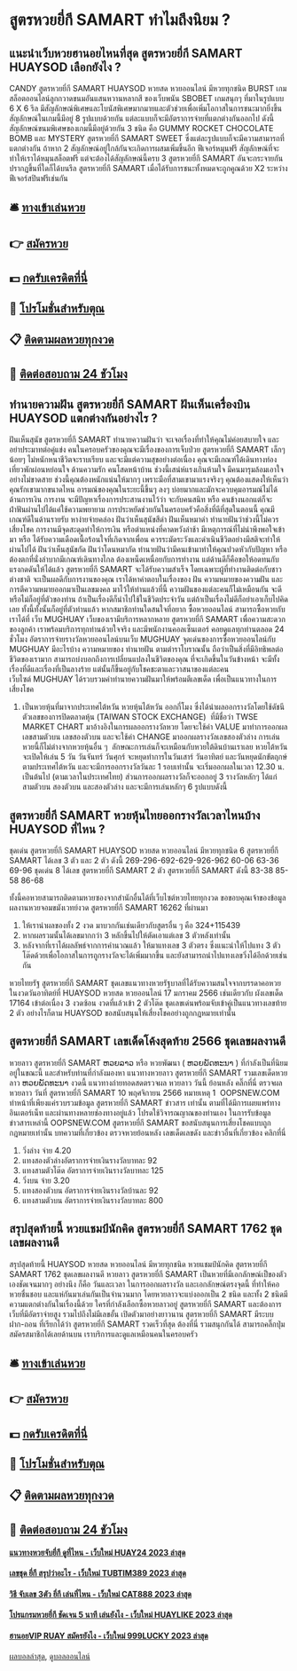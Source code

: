 # สูตรหวยยี่กี SAMART ทำไมถึงนิยม ?
## แนะนำเว็บหวยฮานอยไหนที่สุด สูตรหวยยี่กี SAMART HUAYSOD เลือกยังไง ?
CANDY สูตรหวยยี่กี SAMART HUAYSOD หวยสด หวยออนไลน์ มีหวยทุกชนิด BURST เกมสล็อตออนไลน์ลูกกวาดขนมอันแสนหวานหลากสี ของเว็บพนัน SBOBET เกมสนุกๆ ที่มาในรูปแบบ 6 X 6 รีล มีสัญลักษณ์พิเศษและโบนัสพิเศษมากมายและตัวช่วยเพื่อเพิ่มโอกาสในการชนะมากยิ่งขึ้น สัญลักษณ์ในเกมนี้มีอยู่ 8 รูปแบบด้วยกัน แต่ละแบบก็จะมีอัตราการจ่ายที่แตกต่างกันออกไป ดังนี้
สัญลักษณ์ขนมพิเศษของเกมนี้มีอยู่ด้วยกัน 3 ชนิด คือ GUMMY ROCKET CHOCOLATE BOMB และ MYSTERY สูตรหวยยี่กี SAMART SWEET ซึ่งแต่ละรูปแบบก็จะมีความสามารถที่แตกต่างกัน ถ้าหาก 2 สัญลักษณ์อยู่ใกล้กันจะเกิดการผสมเพิ่มขึ้นอีก
ฟีเจอร์หมุนฟรี สัญลักษณ์ที่จะทำให้เราได้หมุนสล็อตฟรี แต่จะต้องได้สัญลักษณ์นี้ครบ 3 สูตรหวยยี่กี SAMART อันจะกระจายกันปรากฏขึ้นที่ใดก็ได้บนรีล สูตรหวยยี่กี SAMART เมื่อได้รับการชนะทั้งหมดจะถูกคูณด้วย X2 ระหว่างฟีเจอร์สปินฟรีเช่นกัน

## 🛎 [ทางเข้าเล่นหวย](https://bit.ly/3BG5bNw)
## 👉 [สมัครหวย](https://bit.ly/3BG5bNw)
## 💵 [กดรับเครดิตที่นี่](https://bit.ly/3C3mvgS)
## 👑 [โปรโมชั่นสำหรับตุณ](https://bit.ly/3C3mvgS)
## 📋 [ติดตามผลหวยทุกงวด](https://bit.ly/3C3mvgS)
## 📱 [ติดต่อสอบถาม 24 ชัวโมง](https://bit.ly/3C3mvgS)

## ทำนายความฝัน สูตรหวยยี่กี SAMART ฝันเห็นเครื่องบิน HUAYSOD แตกต่างกันอย่างไร ?
ฝันเห็นสุนัข สูตรหวยยี่กี SAMART ทำนายความฝันว่า จะเจอเรื่องที่ทำให้คุณไม่ค่อยสบายใจ และอย่าประมาทต่อคู่แข่ง คนในครอบครัวของคุณจะมีเรื่องของการเจ็บป่วย สูตรหวยยี่กี SAMART เล็กๆ น้อยๆ ไม่หนักหนาชีวิตจะราบเรียบ และจะมีแต่ความสุขอย่างต่อเนื่อง คุณจะมีเกณฑ์ได้เดินทางท่องเที่ยวพักผ่อนหย่อนใจ
ด้านความรัก คนโสดหน้าบ้าน ช่วงนี้เสน่ห์แรงเกินห้ามใจ มีคนมารุมล้อมเอาใจอย่างไม่ขาดสาย ช่วงนี้คุณต้องหนักแน่นให้มากๆ เพราะมือที่สามเขามาแรงจริงๆ คุณต้องแสดงให้เห็นว่าคุณรักเขามากขนาดไหน อารมณ์ของคุณในระยะนี้ขึ้นๆ ลงๆ บ่อยมากและมักจะควบคุมอารมณ์ไม่ได้
ด้านการเงิน การงาน จะมีปัญหาเรื่องการประสานงานไว้ว่า จะกับคนสนิท หรือ คนข้างนอกแต่ก็จะฝ่าฟันผ่านไปได้แค่ใช้ความพยายาม การประหยัดช่วยกันในครอบครัวคือสิ่งที่ดีที่สุดในตอนนี้ คุณมีเกณฑ์ดีในด้านรายรับ หาง่ายจ่ายคล่อง
ฝันว่าเห็นสุนัขสีดำ ฝันเห็นหมาดำ ทำนายฝันว่าช่วงนี้ไม่ควรเสี่ยงโชค การงานมีจุดสะดุดทำให้การเงิน หรือตำแหน่งที่คาดหวังล่าช้า มีเหตุการณ์ที่ไม่น่าพึงพอใจเข้ามา หรือ ได้รับความเดือดเนื้อร้อนใจที่เกิดจากเพื่อน ควรระมัดระวังและดำเนินชีวิตอย่างมีสติจะทำให้ผ่านไปได้
ฝันว่าเห็นสุนัขกัด ฝันว่าโดนหมากัด ทำนายฝันว่ามีคนเข้ามาทำให้คุณปวดหัวกับปัญหา หรือต้องตกที่นั่งลำบากมีเกณฑ์เดินทางไกล ต้องเหน็ดเหนื่อยกับการทำงาน แต่ด้านดีก็คือขอให้อดทนกับแรงกดดันให้ได้แล้ว สูตรหวยยี่กี SAMART จะได้รับความสำเร็จ โดยเฉพาะผู้ที่ทำงานติดต่อกับชาวต่างชาติ จะเป็นผลดีกับการงานของคุณ
เราได้หาคำตอบในเรื่องของ ฝัน ความหมายของความฝัน และการตีความหมายออกมาเป็นเลขมงคล มาไว้ให้ท่านแล้วที่นี้ ความฝันของแต่ละคนก็ไม่เหมือนกัน จะดีหรือไม่ก็อยู่ที่ตัวของท่าน ถ้าเป็นเรื่องดีก็นำไปใช้ในชีวิตประจำวัน แต่ถ้าเป็นเรื่องไม่ดีก็อย่าเอาเก็บไปคิดเลย ทั้งนี้ทั้งนั้นก็อยู่ที่ตัวท่านแล้ว
หากสมาชิกท่านใดสนใจที่อยาก ซื้อหวยออนไลน์ สามารถซื้อหวยกับเราได้ที่ เว็บ MUGHUAY เว็บของเรามีบริการหลากหลาย สูตรหวยยี่กี SAMART เพื่อความสะดวกของลูกค้า เราพร้อมบริการทุกท่านด้วยใจจริง และมีพนักงานคอลเซ็นเตอร์ คอยดูแลทุกท่านตลอด 24 ชั่วโมง
อัตราการจ่ายรางวัลหวยออนไลน์บนเว็บ MUGHUAY
จุดเด่นของการซื้อหวยออนไลน์กับ MUGHUAY มีอะไรบ้าง
ความหมายของ ทำนายฝัน ตามตำราโบราณนั้น ถือว่าเป็นสิ่งที่มีอิทธิพลต่อชีวิตของเรามาก สามารถบ่งบอกถึงการเปลี่ยนแปลงในชีวิตของคุณ ที่จะเกิดขึ้นในวันข้างหน้า จะมีทั้งเรื่องที่ดีและเรื่องที่เป็นลางร้าย แต่นั้นก็ขึ้นอยู่กับโชคชะตาและวาสนาของแต่ละคน เว็บไซต์ MUGHUAY ได้รวบรวมคำทำนายความฝันมาให้พร้อมตีเลขเด็ด เพื่อเป็นแนวทางในการเสี่ยงโชค
1. เป็นหวยหุ้นที่มาจากประเทศไต้หวัน หวยหุ้นไต้หวัน ออกกี่โมง ซึ่งได้นำผลออกรางวัลโดยใช้ดัชนีตัวเลขของการปิดตลาดหุ้น (TAIWAN STOCK EXCHANGE)​  ที่มีชื่อว่า TWSE MARKET CHART มาอ้างอิงในการผลออกรางวัลหวย โดยจะใช้ค่า VALUE มาทำการออกผลเลขสามตัวบน เลขสองตัวบน และจะใช้ค่า CHANGE มาออกผลรางวัลเลขสองตัวล่าง การเล่นหวยนี้ก็ไม่ต่างจากหวยหุ้นอื่น ๆ  ลักษณะการเล่นก็จะเหมือนกับหวยใต้ดินบ้านเราเลย หวยไต้หวันจะเปิดให้เล่น 5 วัน วันจันทร์ วันศุกร์ จะหยุดทำการในวันเสาร์ วันอาทิตย์ และวันหยุดนักขัตฤกษ์ตามประเทศไต้หวัน และจะมีการออกรางวัลวันละ 1 รอบเท่านั้น จะเริ่มออกผลในเวลา 12.30 น. เป็นต้นไป (ตามเวลาในประเทศไทย) ส่วนการออกผลรางวัลก็จะออกอยู่ 3 รางวัลหลักๆ ได้แก่ สามตัวบน สองตัวบน และสองตัวล่าง และจะมีการเล่นหลักๆ 6 รูปแบบดังนี้

## สูตรหวยยี่กี SAMART หวยหุ้นไทยออกรางวัลเวลาไหนบ้าง HUAYSOD ที่ไหน ?
ชุดเด่น สูตรหวยยี่กี SAMART HUAYSOD หวยสด หวยออนไลน์ มีหวยทุกชนิด 6 สูตรหวยยี่กี SAMART ได้เลข 3 ตัว และ 2 ตัว ดังนี้
269-296-692-629-926-962
60-06
63-36
69-96
ชุดเด่น 8 ได้เลข สูตรหวยยี่กี SAMART 2 ตัว สูตรหวยยี่กี SAMART ดังนี้
83-38
85-58
86-68

ทั้งนี้คอหวยสามารถติดตามหวยซองจากสำนักอื่นได้ที่เว็บไซต์หวยไทยทุกงวด
ขอขอบคุณเจ้าของข้อมูล
ผลงานหวยจอมขมังเวทย์งวด สูตรหวยยี่กี SAMART 16262 ที่ผ่านมา
1. ให้เรานำผลของทั้ง 2 งวด มาบวกกันเช่นเดียวกับสูตรอื่น ๆ คือ 324+115439
2. หากผลรวมนั้นได้เลขมากกว่า 3 หลักขึ้นไปให้ตัดเอาแต่เลข 3 ตัวหลังเท่านั้น
3. หลังจากที่เราได้ผลลัพธ์จากการคำนวณแล้ว ให้มาแทงเลข 3 ตัวตรง ซึ่งแนะนำให้ไปแทง 3 ตัวโต๊ดด้วยเพื่อโอกาสในการถูกรางวัลจะได้เพิ่มมากขึ้น และยังสามารถนำไปแทงเลขวิ่งได้อีกด้วยเช่นกัน

หวยไทยรัฐ สูตรหวยยี่กี SAMART ชุดเลขแนวทางหวยรัฐบาลที่ได้รับความสนใจจากบรรดาคอหวยในงวดวันอาทิตย์ที่ HUAYSOD หวยสด หวยออนไลน์ 17 มกราคม 2566 เช่นเดียวกับ ผังเลขเด็ด 17164 เข้าต่อเนื่อง 3 งวดซ้อน งวดที่แล้วเข้า 2 ตัวโต๊ด ชุดเลขเด่นพร้อมจับเข้าคู่เป็นแนวทางเลขท้าย 2 ตัว อย่างไรก็ตาม HUAYSOD ขอสนับสนุนให้เสี่ยงโชคอย่างถูกกฎหมายเท่านั้น

## สูตรหวยยี่กี SAMART เลขเด็ดโค้งสุดท้าย 2566 ชุดเลขผลงานดี
หวยลาว สูตรหวยยี่กี SAMART ຫວຍລາວ หรือ หวยพัฒนา ( ຫວຍພັດທະນາ ) ที่กำลังเป็นที่นิยมอยู่ในขณะนี้ และสำหรับท่านที่กำลังมองหา แนวทางหวยลาว สูตรหวยยี่กี SAMART รวมเลขเด็ดหวยลาว ຫວຍພັດທະນາ งวดนี้
 แนวทางถ่ายทอดสดตรวจผล หวยลาว วันนี้ ย้อนหลัง คลิ๊กที่นี่ 
ตรวจผลหวยลาว วันที่ สูตรหวยยี่กี SAMART 10 พฤศจิกายน 2566
หมายเหตุ 1  OOPSNEW.COM ทำหน้าที่เพียงแค่รวบรวมข้อมูล สูตรหวยยี่กี SAMART ข่าวสาร เท่านั้น ตามที่ได้มีการเผยแพร่ทางอินเตอร์เน็ท และผ่านทางหลายช่องทางอยู่แล้ว โปรดใช้วิจารณญาณของท่านเอง ในการรับข้อมูลข่าวสารเหล่านี้ OOPSNEW.COM สูตรหวยยี่กี SAMART ขอสนับสนุนการเสี่ยงโชคแบบถูกกฎหมายเท่านั้น
บทความที่เกี่ยวข้อง
ตรวจหวยย้อนหลัง เลขเด็ดเลขดัง และข่าวอื่นที่เกี่ยวข้อง คลิกที่นี่
1. วิ่งล่าง จ่าย 4.20
2. แทงสองตัวล่างอัตราการจ่ายเงินรางวัลบาทละ 92
3. แทงสามตัวโต๊ด อัตราการจ่ายเงินรางวัลบาทละ 125
4. วิ่งบน จ่าย 3.20
5. แทงสองตัวบน อัตราการจ่ายเงินรางวัลบ้านละ 92
6. แทงสามตัวบน อัตราการจ่ายเงินรางวัลบาทละ 800

## สรุปสุดท้ายนี้ หวยแชมป์นักคิด สูตรหวยยี่กี SAMART 1762 ชุดเลขผลงานดี
สรุปสุดท้ายนี้ HUAYSOD หวยสด หวยออนไลน์ มีหวยทุกชนิด หวยแชมป์นักคิด สูตรหวยยี่กี SAMART 1762 ชุดเลขผลงานดี หวยลาว สูตรหวยยี่กี SAMART เป็นหวยที่มีเอกลักษณ์เป็ของตัวเองชัดเจนมากๆ อย่างนึง ก็คือ วันและเวลา ในการออกผลรางวัล และเอกลักษณ์ตรงจุดนี้ ที่ทำให้คอหวยชื่นชอบ และแห่กันมาเล่นกันเป็นจำนวนมาก โดยหวยลาวจะแบ่งออกเป็น 2 ชนิด และทั้ง 2 ชนิดมีความแตกต่างกันในเรื่องนี้ด้วย
ใครที่กำลังเลือกซื้อหวยลาวอยู่ สูตรหวยยี่กี SAMART และต้องการเว็บที่มีอัตราจ่ายสูง รวมไปถึงไม่มีเลขอั้น เปิดตัวมาอย่างยาวนาน สูตรหวยยี่กี SAMART มีระบบฝาก-ถอน ที่เรียกได้ว่า สูตรหวยยี่กี SAMART รวดเร็วที่สุด ต้องที่นี่ รวมสนุกกันได้ สามารถคลิ๊กปุ่มสมัครสมาชิกได้เลยด้านบน เราบริการและดูแลเหมือนคนในครอบครัว

## 🛎 [ทางเข้าเล่นหวย](https://bit.ly/3BG5bNw)
## 👉 [สมัครหวย](https://bit.ly/3BG5bNw)
## 💵 [กดรับเครดิตที่นี่](https://bit.ly/3C3mvgS)
## 👑 [โปรโมชั่นสำหรับตุณ](https://bit.ly/3C3mvgS)
## 📋 [ติดตามผลหวยทุกงวด](https://bit.ly/3C3mvgS)
## 📱 [ติดต่อสอบถาม 24 ชัวโมง](https://bit.ly/3C3mvgS)

#### [แนวทางหวยจับยี่กี ดูที่ไหน - เว็บใหม่ HUAY24 2023 ล่าสุด](https://atom.io/themes/แนวทางหวยจับยี่กี%20ดูที่ไหน%20-%20เว็บใหม่%20huay24%202023%20ล่าสุด)
#### [เลขชุด ยี่กี สรุปว่าอะไร - เว็บใหม่ TUBTIM389 2023 ล่าสุด](https://atom.io/themes/เลขชุด%20ยี่กี%20สรุปว่าอะไร%20-%20เว็บใหม่%20tubtim389%202023%20ล่าสุด)
#### [วิธี จับเลข 3ตัว ยี่กี เล่นที่ไหน - เว็บใหม่ CAT888 2023 ล่าสุด](https://atom.io/themes/วิธี%20จับเลข%203ตัว%20ยี่กี%20เล่นที่ไหน%20-%20เว็บใหม่%20cat888%202023%20ล่าสุด)
#### [โปรแกรมหวยยี่กี ชัดเจน 5 นาที เล่นยังไง - เว็บใหม่ HUAYLIKE 2023 ล่าสุด](https://atom.io/themes/โปรแกรมหวยยี่กี%20ชัดเจน%205%20นาที%20เล่นยังไง%20-%20เว็บใหม่%20huaylike%202023%20ล่าสุด)
#### [ฮานอยVIP RUAY สมัครยังไง - เว็บใหม่ 999LUCKY 2023 ล่าสุด](https://atom.io/themes/ฮานอยvip%20ruay%20สมัครยังไง%20-%20เว็บใหม่%20999lucky%202023%20ล่าสุด)

[ผลบอลล่าสุด](https://siamsport.tv "ผลบอลล่าสุด"), [ดูบอลออนไลน์](https://siamsport.tv/ดูบอลสด "ดูบอลออนไลน์")